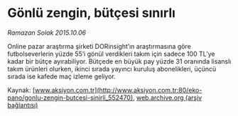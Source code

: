 # Gönlü zengin, bütçesi sınırlı

*Ramazan Solak 2015.10.06*

<div class="pNewsDetailMainContent" itemprop="articleBody">
 <p>
  Online pazar araştırma şirketi DORinsight’ın araştırmasına göre futbolseverlerin yüzde 55’i gönül verdikleri takım için sadece 100 TL’ye kadar bir bütçe ayırabiliyor. Bütçede en büyük pay yüzde 31 oranında lisanslı takım ürünleri olurken, ikinci sırada yayıncı kuruluş abonelikleri, üçüncü sırada ise kafede maç izleme geliyor.
 </p>
</div>


Kaynak: [www.aksiyon.com.tr](http://www.aksiyon.com.tr:80/eko-pano/gonlu-zengin-butcesi-sinirli_552470), [web.archive.org (arşiv bağlantısı)](http://web.archive.org/web/20151011124553/http://www.aksiyon.com.tr:80/eko-pano/gonlu-zengin-butcesi-sinirli_552470)
